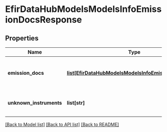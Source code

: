 # EfirDataHubModelsModelsInfoEmissionDocsResponse

## Properties
Name | Type | Description | Notes
------------ | ------------- | ------------- | -------------
**emission_docs** | [**list[EfirDataHubModelsModelsInfoEmissionDocsFields]**](EfirDataHubModelsModelsInfoEmissionDocsFields.md) | Список объектов класса EmissionDocsFields для найденных инструментов | [optional] 
**unknown_instruments** | **list[str]** | Список имен инструментов, для которых не найдено данных | [optional] 

[[Back to Model list]](../README.md#documentation-for-models) [[Back to API list]](../README.md#documentation-for-api-endpoints) [[Back to README]](../README.md)


